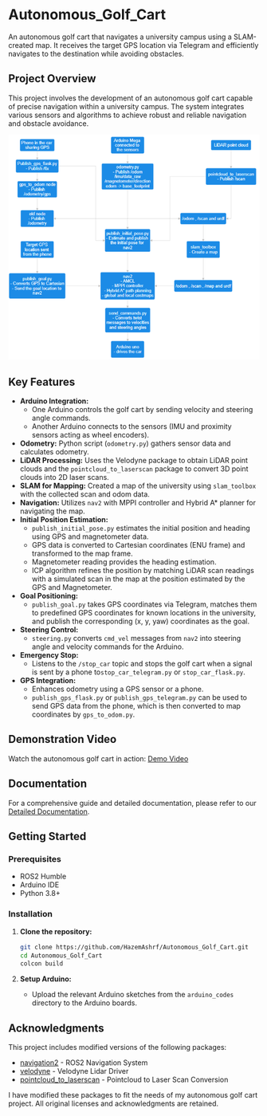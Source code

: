 # Autonomous_Golf_Cart
An autonomous golf cart that navigates a university campus using a SLAM-created map. It receives the target GPS location via Telegram and efficiently navigates to the destination while avoiding obstacles.

## Project Overview
This project involves the development of an autonomous golf cart capable of precise navigation within a university campus. The system integrates various sensors and algorithms to achieve robust and reliable navigation and obstacle avoidance.

![Workflow](images/golfcar_flowchart.PNG)

## Key Features
- **Arduino Integration:** 
  - One Arduino controls the golf cart by sending velocity and steering angle commands.
  - Another Arduino connects to the sensors (IMU and proximity sensors acting as wheel encoders).
- **Odometry:** Python script (`odometry.py`) gathers sensor data and calculates odometry.
- **LiDAR Processing:** Uses the Velodyne package to obtain LiDAR point clouds and the `pointcloud_to_laserscan` package to convert 3D point clouds into 2D laser scans.
- **SLAM for Mapping:** Created a map of the university using `slam_toolbox` with the collected scan and odom data.
- **Navigation:** Utilizes `nav2` with MPPI controller and Hybrid A* planner for navigating the map.
- **Initial Position Estimation:** 
  - `publish_initial_pose.py` estimates the initial position and heading using GPS and magnetometer data.
  - GPS data is converted to Cartesian coordinates (ENU frame) and transformed to the map frame.
  - Magnetometer reading provides the heading estimation.
  - ICP algorithm refines the position by matching LiDAR scan readings with a simulated scan in the map at the position estimated by the GPS and Magnetometer.
- **Goal Positioning:** 
  - `publish_goal.py` takes GPS coordinates via Telegram, matches them to predefined GPS coordinates for known locations in the university, and publish the corresponding (x, y, yaw) coordinates as the goal.
- **Steering Control:** 
  - `steering.py` converts `cmd_vel` messages from `nav2` into steering angle and velocity commands for the Arduino.
- **Emergency Stop:** 
  - Listens to the `/stop_car` topic and stops the golf cart when a signal is sent by a phone to`stop_car_telegram.py` or `stop_car_flask.py`.
- **GPS Integration:** 
  - Enhances odometry using a GPS sensor or a phone.
  - `publish_gps_flask.py` or `publish_gps_telegram.py` can be used to send GPS data from the phone, which is then converted to map coordinates by `gps_to_odom.py`.
  
## Demonstration Video
Watch the autonomous golf cart in action: [Demo Video](images/demo_video.mp4)

## Documentation
For a comprehensive guide and detailed documentation, please refer to our [Detailed Documentation](Autonomous_Golf_Cart_Project.pdf).

## Getting Started

### Prerequisites
- ROS2 Humble
- Arduino IDE
- Python 3.8+
  
### Installation
1. **Clone the repository:**
    ```sh
    git clone https://github.com/HazemAshrf/Autonomous_Golf_Cart.git
    cd Autonomous_Golf_Cart
    colcon build
    ```

2. **Setup Arduino:**
    - Upload the relevant Arduino sketches from the `arduino_codes` directory to the Arduino boards.

## Acknowledgments

This project includes modified versions of the following packages:

- [navigation2](https://github.com/ros-planning/navigation2) - ROS2 Navigation System
- [velodyne](https://github.com/ros-drivers/velodyne) - Velodyne Lidar Driver
- [pointcloud_to_laserscan](https://github.com/ros-perception/pointcloud_to_laserscan) - Pointcloud to Laser Scan Conversion

I have modified these packages to fit the needs of my autonomous golf cart project. All original licenses and acknowledgments are retained.
